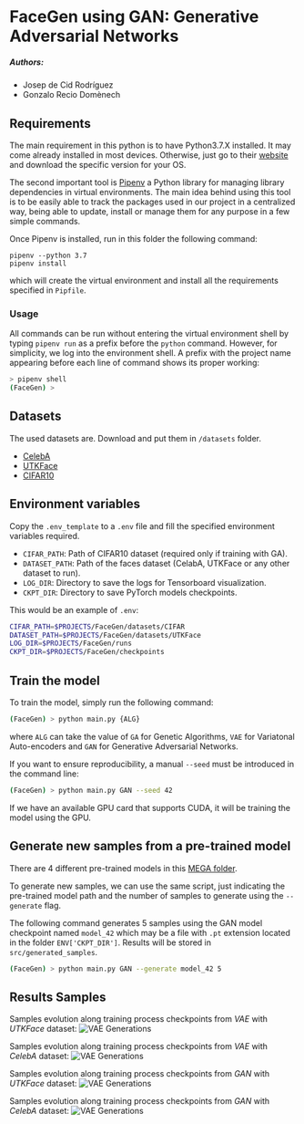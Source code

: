 # FaceGen using GAN: Generative Adversarial Networks

##### Authors:
- Josep de Cid Rodríguez
- Gonzalo Recio Domènech

## Requirements

The main requirement in this python is to have Python3.7.X installed.
It may come already installed in most devices. Otherwise, just go to their
[website](https://www.python.org/downloads/release/python-376/) and download the specific version for your OS.

The second important tool is [Pipenv](https://pipenv-fork.readthedocs.io/) a Python library for managing library
dependencies in virtual environments. The main idea behind using this tool is to be
easily able to track the packages used in our project in a centralized way, being able
to update, install or manage them for any purpose in a few simple commands.

Once Pipenv is installed, run in this folder the following command:

```shell
pipenv --python 3.7
pipenv install
```

which will create the virtual environment and install all the requirements specified in `Pipfile`.

### Usage

All commands can be run without entering the virtual environment shell by typing
`pipenv run` as a prefix before the `python` command. However, for simplicity,
we log into the environment shell. A prefix with the project name appearing before
each line of command shows its proper working:

```bash
> pipenv shell
(FaceGen) >
```

## Datasets

The used datasets are. Download and put them in `/datasets` folder.

- [CelebA](http://mmlab.ie.cuhk.edu.hk/projects/CelebA.html)
- [UTKFace](https://susanqq.github.io/UTKFace/)
- [CIFAR10](https://www.cs.toronto.edu/~kriz/cifar.html)

## Environment variables

Copy the `.env_template` to a `.env` file and fill the specified environment variables required.

- `CIFAR_PATH`: Path of CIFAR10 dataset (required only if training with GA).
- `DATASET_PATH`: Path of the faces dataset (CelabA, UTKFace or any other dataset to run).
- `LOG_DIR`: Directory to save the logs for Tensorboard visualization.
- `CKPT_DIR`: Directory to save PyTorch models checkpoints.

This would be an example of `.env`:

```bash
CIFAR_PATH=$PROJECTS/FaceGen/datasets/CIFAR
DATASET_PATH=$PROJECTS/FaceGen/datasets/UTKFace
LOG_DIR=$PROJECTS/FaceGen/runs
CKPT_DIR=$PROJECTS/FaceGen/checkpoints
```

## Train the model

To train the model, simply run the following command:

```bash
(FaceGen) > python main.py {ALG}
```

where `ALG` can take the value of `GA` for Genetic Algorithms, `VAE` for Variatonal Auto-encoders and `GAN` for Generative Adversarial Networks.

If you want to ensure reproducibility, a manual `--seed` must be introduced in the command line:

```bash
(FaceGen) > python main.py GAN --seed 42
```

If we have an available GPU card that supports CUDA, it will be training the model using the GPU.

## Generate new samples from a pre-trained model

There are 4 different pre-trained models in this [MEGA folder](https://mega.nz/#F!bNVDGIoD!y2Bcy0BKfkwkR3KqdHxi7A).

To generate new samples, we can use the same script, just indicating the pre-trained model
path and the number of samples to generate using the `--generate` flag.

The following command generates 5 samples using the GAN model checkpoint named `model_42` which may be a file with `.pt`
extension located in the folder `ENV['CKPT_DIR']`. Results will be stored in `src/generated_samples`.

```bash
(FaceGen) > python main.py GAN --generate model_42 5
```

## Results Samples

Samples evolution along training process checkpoints from *VAE* with *UTKFace* dataset:
![VAE Generations](samples/VAE_UTKFace_epochs_evolution.gif)

Samples evolution along training process checkpoints from *VAE* with *CelebA* dataset:
![VAE Generations](samples/VAE_CelebA_epochs_evolution.gif)

Samples evolution along training process checkpoints from *GAN* with *UTKFace* dataset:
![VAE Generations](samples/GAN_UTKFace_epochs_evolution.gif)

Samples evolution along training process checkpoints from *GAN* with *CelebA* dataset:
![VAE Generations](samples/GAN_CelebA_epochs_evolution.gif)

